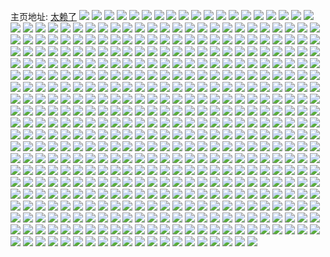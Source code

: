 主页地址: [太赖了](https://weibo.com/u/2134029277) 
![](https://wx4.sinaimg.cn/mw2000/7f32b3ddly1gcw44n9jajj20u00k0n15.jpg) 
![](https://wx4.sinaimg.cn/mw2000/7f32b3ddly1gcw44qtkpqj20qf0qfwgu.jpg) 
![](https://wx4.sinaimg.cn/mw2000/7f32b3ddly1gcw44r816rj21ho1zk1kx.jpg) 
![](https://wx4.sinaimg.cn/mw2000/7f32b3ddly1gcw44rur13j20yi1pc7wh.jpg) 
![](https://wx4.sinaimg.cn/mw2000/7f32b3ddly1gc9quvf80cj20yi1pchdv.jpg) 
![](https://wx4.sinaimg.cn/mw2000/7f32b3ddly1gc9qutwnuyj20yi1pc1kz.jpg) 
![](https://wx4.sinaimg.cn/mw2000/7f32b3ddly1gc9qc2ntwhj20n01dsk4d.jpg) 
![](https://wx4.sinaimg.cn/mw2000/7f32b3ddly1gc9qc2dsgsj20u01t0q5s.jpg) 
![](https://wx4.sinaimg.cn/mw2000/7f32b3ddly1gc9qc3327kj20yi1pc46l.jpg) 
![](https://wx4.sinaimg.cn/mw2000/7f32b3ddly1gc9omnv6gjj20pr057dgh.jpg) 
![](https://wx4.sinaimg.cn/mw2000/7f32b3ddly1gc9a8z6oq0j20yi1pckjn.jpg) 
![](https://wx4.sinaimg.cn/mw2000/7f32b3ddly1gc6ol290p8j21ho1zkax7.jpg) 
![](https://wx4.sinaimg.cn/mw2000/7f32b3ddly1gc6ol2v1erj21d41thb0k.jpg) 
![](https://wx4.sinaimg.cn/mw2000/7f32b3ddly1gc6ol39mocj20z71ax16f.jpg) 
![](https://wx4.sinaimg.cn/mw2000/7f32b3ddly1gc6ol3srfzj21ho1zk1kx.jpg) 
![](https://wx4.sinaimg.cn/mw2000/7f32b3ddly1gc6ol46cf8j20u00u012q.jpg) 
![](https://wx4.sinaimg.cn/mw2000/7f32b3ddly1gc6ol4ghwbj21sc2dsaus.jpg) 
![](https://wx4.sinaimg.cn/mw2000/7f32b3ddly1gc6ol5fapaj22c02c04qq.jpg) 
![](https://wx4.sinaimg.cn/mw2000/7f32b3ddly1gc6ol5vozbj21ho1zkas3.jpg) 
![](https://wx4.sinaimg.cn/mw2000/7f32b3ddly1gc6ol6w5x4j22c02c0npd.jpg) 
![](https://wx4.sinaimg.cn/mw2000/7f32b3ddly1gbrkj2m0i1j20yi0oe792.jpg) 
![](https://wx4.sinaimg.cn/mw2000/7f32b3ddly1gbn0670x5lj20od0wigpz.jpg) 
![](https://wx4.sinaimg.cn/mw2000/7f32b3ddly1gbn067f6m9j20qu0u0tdl.jpg) 
![](https://wx4.sinaimg.cn/mw2000/7f32b3ddly1gbk5yr298xj20yi1pc0zy.jpg) 
![](https://wx4.sinaimg.cn/mw2000/7f32b3ddgy1gazwbifkqvj22c02c0kjl.jpg) 
![](https://wx4.sinaimg.cn/mw2000/7f32b3ddgy1gazwbjouvlj22c0340npd.jpg) 
![](https://wx4.sinaimg.cn/mw2000/7f32b3ddgy1gazwblbat0j23402c0e82.jpg) 
![](https://wx4.sinaimg.cn/mw2000/7f32b3ddgy1gazwbmwmcaj23402c0e83.jpg) 
![](https://wx4.sinaimg.cn/mw2000/7f32b3ddgy1gazwbny83mj22c0340u0x.jpg) 
![](https://wx4.sinaimg.cn/mw2000/7f32b3ddgy1gazwbplg37j22c0340qv6.jpg) 
![](https://wx4.sinaimg.cn/mw2000/7f32b3ddgy1gazwbrbo9pj22c03401ky.jpg) 
![](https://wx4.sinaimg.cn/mw2000/7f32b3ddgy1gazwbsced2j22c02c0b29.jpg) 
![](https://wx4.sinaimg.cn/mw2000/7f32b3ddgy1gazwbsxqqdj20u0140afb.jpg) 
![](https://wx4.sinaimg.cn/mw2000/7f32b3ddgy1gazkfm0popj21pc0yinpg.jpg) 
![](https://wx4.sinaimg.cn/mw2000/7f32b3ddly1gaucefxwduj20tw13w456.jpg) 
![](https://wx4.sinaimg.cn/mw2000/7f32b3ddgy1gajvlmph14j20u00u079d.jpg) 
![](https://wx4.sinaimg.cn/mw2000/7f32b3ddgy1gadhfct4qlj21hc0u0dkr.jpg) 
![](https://wx4.sinaimg.cn/mw2000/7f32b3ddgy1g9uh9n4b57j22c0340hdt.jpg) 
![](https://wx4.sinaimg.cn/mw2000/7f32b3ddly1g9qav7z9l4j20u00u0wle.jpg) 
![](https://wx4.sinaimg.cn/mw2000/7f32b3ddly1g9qav97885j20u0140wo9.jpg) 
![](https://wx4.sinaimg.cn/mw2000/7f32b3ddly1g9m83b7xcdj20u01hcx6p.jpg) 
![](https://wx4.sinaimg.cn/mw2000/7f32b3ddly1g9hati1ellj20u0140teb.jpg) 
![](https://wx4.sinaimg.cn/mw2000/7f32b3ddly1g9cxy58b18j20u0140tfr.jpg) 
![](https://wx4.sinaimg.cn/mw2000/7f32b3ddly1g9cxy63bo9j20u0140adw.jpg) 
![](https://wx4.sinaimg.cn/mw2000/7f32b3ddly1g9cxy7npe4j20u014079q.jpg) 
![](https://wx4.sinaimg.cn/mw2000/7f32b3ddly1g9cxy8sa9vj20u0140jwc.jpg) 
![](https://wx4.sinaimg.cn/mw2000/7f32b3ddly1g9cxya8zi4j21400u0gra.jpg) 
![](https://wx4.sinaimg.cn/mw2000/7f32b3ddly1g9cxyb8jgjj21400u0grr.jpg) 
![](https://wx4.sinaimg.cn/mw2000/7f32b3ddly1g9cxy3l9wej20u0140k0c.jpg) 
![](https://wx4.sinaimg.cn/mw2000/7f32b3ddly1g9cxycepvvj20u0140wju.jpg) 
![](https://wx4.sinaimg.cn/mw2000/7f32b3ddly1g9cxyd73kuj20u1142td3.jpg) 
![](https://wx4.sinaimg.cn/mw2000/7f32b3ddly1g97wqu5rtcj20u0140tgn.jpg) 
![](https://wx4.sinaimg.cn/mw2000/7f32b3ddly1g966yvxugzj207w06cmxe.jpg) 
![](https://wx4.sinaimg.cn/mw2000/7f32b3ddly1g93my5zityj20u01hckjl.jpg) 
![](https://wx4.sinaimg.cn/mw2000/7f32b3ddly1g8ht8ds0qrj20u01hcqch.jpg) 
![](https://wx4.sinaimg.cn/mw2000/7f32b3ddly1g8d00y0812j21400u0gpf.jpg) 
![](https://wx4.sinaimg.cn/mw2000/7f32b3ddly1g8d01jd9c1j20u01hce81.jpg) 
![](https://wx4.sinaimg.cn/mw2000/7f32b3ddly1g8d00wtrd7j20u01hc1ky.jpg) 
![](https://wx4.sinaimg.cn/mw2000/7f32b3ddly1g7z8c281c5j20u01hc7mx.jpg) 
![](https://wx4.sinaimg.cn/mw2000/7f32b3ddly1g7wkik9hgrj20u00u0452.jpg) 
![](https://wx4.sinaimg.cn/mw2000/7f32b3ddly1g7s1vcvr5xj20u00u0wl2.jpg) 
![](https://wx4.sinaimg.cn/mw2000/7f32b3ddly1g7r56faaorj20u00u0dog.jpg) 
![](https://wx4.sinaimg.cn/mw2000/7f32b3ddly1g7r56frh2hj20u00u0td2.jpg) 
![](https://wx4.sinaimg.cn/mw2000/7f32b3ddly1g7ij6mwidpj20u01hc1bm.jpg) 
![](https://wx4.sinaimg.cn/mw2000/7f32b3ddly1g7gr0nyu95j20u0140ajk.jpg) 
![](https://wx4.sinaimg.cn/mw2000/7f32b3ddly1g7gr0pgh9tj21400u0472.jpg) 
![](https://wx4.sinaimg.cn/mw2000/7f32b3ddly1g7gr0q4gr7j20u00u0wmq.jpg) 
![](https://wx4.sinaimg.cn/mw2000/7f32b3ddly1g7gr0qvv0oj20u014212y.jpg) 
![](https://wx4.sinaimg.cn/mw2000/7f32b3ddly1g7gr0ndt1yj20u0140drk.jpg) 
![](https://wx4.sinaimg.cn/mw2000/7f32b3ddly1g7gr0scsh9j20u0140156.jpg) 
![](https://wx4.sinaimg.cn/mw2000/7f32b3ddly1g7gr0u7i10j20u01407bx.jpg) 
![](https://wx4.sinaimg.cn/mw2000/7f32b3ddly1g7gr1sijefj20u0140ak9.jpg) 
![](https://wx4.sinaimg.cn/mw2000/7f32b3ddly1g7gr1uf50xj20u0140qbc.jpg) 
![](https://wx4.sinaimg.cn/mw2000/7f32b3ddly1g7fkxvko0hj20u0140dog.jpg) 
![](https://wx4.sinaimg.cn/mw2000/7f32b3ddly1g7fkxunpxdj21400u0tik.jpg) 
![](https://wx4.sinaimg.cn/mw2000/7f32b3ddly1g7fkxw7tnwj20u00u0do5.jpg) 
![](https://wx4.sinaimg.cn/mw2000/7f32b3ddly1g7fhn0h5rfj20rs16dgr8.jpg) 
![](https://wx4.sinaimg.cn/mw2000/7f32b3ddly1g78n72v0n8j20u00u0afp.jpg) 
![](https://wx4.sinaimg.cn/mw2000/7f32b3ddly1g78n73fmdjj20u00u0ahh.jpg) 
![](https://wx4.sinaimg.cn/mw2000/7f32b3ddly1g72vnv3qi8j21hc0u0npd.jpg) 
![](https://wx4.sinaimg.cn/mw2000/7f32b3ddly1g72gtqpvr7j20u01hcdtq.jpg) 
![](https://wx4.sinaimg.cn/mw2000/7f32b3ddly1g72gts78poj20u01hc4g4.jpg) 
![](https://wx4.sinaimg.cn/mw2000/7f32b3ddly1g71ejfarr8j22c02c0qv5.jpg) 
![](https://wx4.sinaimg.cn/mw2000/7f32b3ddly1g71ejdnfejj20yi1pcnpf.jpg) 
![](https://wx4.sinaimg.cn/mw2000/7f32b3ddly1g6ze940495j20u0140qbk.jpg) 
![](https://wx4.sinaimg.cn/mw2000/7f32b3ddly1g6ze92ws6ij20u0140127.jpg) 
![](https://wx4.sinaimg.cn/mw2000/7f32b3ddly1g6ze95ipnmj20u0140ajt.jpg) 
![](https://wx4.sinaimg.cn/mw2000/7f32b3ddly1g6yxt19fsnj21400u0q8w.jpg) 
![](https://wx4.sinaimg.cn/mw2000/7f32b3ddly1g6y1nslc0aj20u00u0ahj.jpg) 
![](https://wx4.sinaimg.cn/mw2000/7f32b3ddly1g6rc0yh69rj20u00u00zt.jpg) 
![](https://wx4.sinaimg.cn/mw2000/7f32b3ddly1g6rc0yxm6dj20u00u0gqy.jpg) 
![](https://wx4.sinaimg.cn/mw2000/7f32b3ddly1g6rc0x9kg2j20u10u0qau.jpg) 
![](https://wx4.sinaimg.cn/mw2000/7f32b3ddly1g6rc0y538hj210a0qfjwq.jpg) 
![](https://wx4.sinaimg.cn/mw2000/7f32b3ddly1g6qb9jt180j20qo0zktda.jpg) 
![](https://wx4.sinaimg.cn/mw2000/7f32b3ddly1g6qb9kdj74j21400u0gux.jpg) 
![](https://wx4.sinaimg.cn/mw2000/7f32b3ddly1g6p3woc1k1j21lb0u0grs.jpg) 
![](https://wx4.sinaimg.cn/mw2000/7f32b3ddly1g6oycqvidlj20u00u00ys.jpg) 
![](https://wx4.sinaimg.cn/mw2000/7f32b3ddly1g6movgnof5j21400u016h.jpg) 
![](https://wx4.sinaimg.cn/mw2000/7f32b3ddly1g6lmztp8rnj20fo0fomy3.jpg) 
![](https://wx4.sinaimg.cn/mw2000/7f32b3ddly1g6kd2v4omwj21400u0qcd.jpg) 
![](https://wx4.sinaimg.cn/mw2000/7f32b3ddly1g6kd2w025qj21400u0k15.jpg) 
![](https://wx4.sinaimg.cn/mw2000/7f32b3ddly1g6fwr1a2pkj21hc0u0e81.jpg) 
![](https://wx4.sinaimg.cn/mw2000/7f32b3ddly1g6e735xwjtj20eh0pq76r.jpg) 
![](https://wx4.sinaimg.cn/mw2000/7f32b3ddly1g61vdjd62cj22c0340b2a.jpg) 
![](https://wx4.sinaimg.cn/mw2000/7f32b3ddly1g61vdl0uxxj22c0340hdu.jpg) 
![](https://wx4.sinaimg.cn/mw2000/7f32b3ddly1g61vdmga5xj21n226q7wh.jpg) 
![](https://wx4.sinaimg.cn/mw2000/7f32b3ddly1g61vdnq7j2j21w02io1ky.jpg) 
![](https://wx4.sinaimg.cn/mw2000/7f32b3ddly1g61vdoy1prj22c02c04qp.jpg) 
![](https://wx4.sinaimg.cn/mw2000/7f32b3ddly1g61vdq4d09j22c03401ky.jpg) 
![](https://wx4.sinaimg.cn/mw2000/7f32b3ddly1g61vdr8xjnj22c0340hdu.jpg) 
![](https://wx4.sinaimg.cn/mw2000/7f32b3ddly1g61vdsbbttj22c0340hdu.jpg) 
![](https://wx4.sinaimg.cn/mw2000/7f32b3ddly1g61vfgjykuj22c0340b2a.jpg) 
![](https://wx4.sinaimg.cn/mw2000/7f32b3ddly1g5x8pkbif1j21w02iohdt.jpg) 
![](https://wx4.sinaimg.cn/mw2000/7f32b3ddly1g5w7p06yoyj20u00u07b3.jpg) 
![](https://wx4.sinaimg.cn/mw2000/7f32b3ddly1g5w7p2fvvrj20u00u0jxl.jpg) 
![](https://wx4.sinaimg.cn/mw2000/7f32b3ddly1g5tr7ofxnyj22c02c07wh.jpg) 
![](https://wx4.sinaimg.cn/mw2000/7f32b3ddly1g5rnkbf44bj21pc0yi7wi.jpg) 
![](https://wx4.sinaimg.cn/mw2000/7f32b3ddly1g5rj61d3lbj20yi1pce81.jpg) 
![](https://wx4.sinaimg.cn/mw2000/7f32b3ddly1g5rh0cgy9sj20u0140479.jpg) 
![](https://wx4.sinaimg.cn/mw2000/7f32b3ddly1g5rh0cu4gjj20u00u0n3u.jpg) 
![](https://wx4.sinaimg.cn/mw2000/7f32b3ddly1g5rh0d9jlmj20u0140dnr.jpg) 
![](https://wx4.sinaimg.cn/mw2000/7f32b3ddly1g5rh0blikrj20u00u0te4.jpg) 
![](https://wx4.sinaimg.cn/mw2000/7f32b3ddly1g5r6tn2l47j20u00u0gnf.jpg) 
![](https://wx4.sinaimg.cn/mw2000/7f32b3ddly1g5r6tnbucuj20ku112gnb.jpg) 
![](https://wx4.sinaimg.cn/mw2000/7f32b3ddly1g5ovx0qwr5j20ts0vrq81.jpg) 
![](https://wx4.sinaimg.cn/mw2000/7f32b3ddly1g5mxuctkzhj22c02c07wi.jpg) 
![](https://wx4.sinaimg.cn/mw2000/7f32b3ddly1g5mtvjx9s0j20rs2qse81.jpg) 
![](https://wx4.sinaimg.cn/mw2000/7f32b3ddly1g5mtvkrg3oj20rs2qskjl.jpg) 
![](https://wx4.sinaimg.cn/mw2000/7f32b3ddly1g5mtvlapotj20rs2qs7wh.jpg) 
![](https://wx4.sinaimg.cn/mw2000/7f32b3ddly1g5mtvlzbd2j20rs2qs4qp.jpg) 
![](https://wx4.sinaimg.cn/mw2000/7f32b3ddly1g5mtviqao6j20rs446qv5.jpg) 
![](https://wx4.sinaimg.cn/mw2000/7f32b3ddly1g5mcp3axpej20yi0lc49j.jpg) 
![](https://wx4.sinaimg.cn/mw2000/7f32b3ddly1g5mcp3gmz9j20yi09o0x7.jpg) 
![](https://wx4.sinaimg.cn/mw2000/7f32b3ddly1g5lqxjjxz0j21pc0yikjl.jpg) 
![](https://wx4.sinaimg.cn/mw2000/7f32b3ddly1g5lohkwbeaj21sg1sgtzw.jpg) 
![](https://wx4.sinaimg.cn/mw2000/7f32b3ddly1g5lohmeno1j20rs2234qp.jpg) 
![](https://wx4.sinaimg.cn/mw2000/7f32b3ddly1g5lohn0rmqj20rs15pe06.jpg) 
![](https://wx4.sinaimg.cn/mw2000/7f32b3ddly1g5loho6lhxj22c0340hdw.jpg) 
![](https://wx4.sinaimg.cn/mw2000/7f32b3ddly1g5lohoqmruj20y40y7h02.jpg) 
![](https://wx4.sinaimg.cn/mw2000/7f32b3ddly1g5lohpel1rj21sg2dku0x.jpg) 
![](https://wx4.sinaimg.cn/mw2000/7f32b3ddly1g5lohqnkjvj22c0340x6q.jpg) 
![](https://wx4.sinaimg.cn/mw2000/7f32b3ddly1g5lohrzwavj22ds1sg7wj.jpg) 
![](https://wx4.sinaimg.cn/mw2000/7f32b3ddly1g5lohst3ppj21zk1honpd.jpg) 
![](https://wx4.sinaimg.cn/mw2000/7f32b3ddgy1g5jy42oaxcj20u00u048q.jpg) 
![](https://wx4.sinaimg.cn/mw2000/7f32b3ddgy1g5jj2x7c42j21pc0yihdu.jpg) 
![](https://wx4.sinaimg.cn/mw2000/7f32b3ddgy1g5jf4jaom7j22c02c0kjm.jpg) 
![](https://wx4.sinaimg.cn/mw2000/7f32b3ddgy1g5jf4elvbhj22c02c0kjl.jpg) 
![](https://wx4.sinaimg.cn/mw2000/7f32b3ddgy1g5jf4k4s26j20ui0uidos.jpg) 
![](https://wx4.sinaimg.cn/mw2000/7f32b3ddgy1g5jf4nd6jpj22c0340qv6.jpg) 
![](https://wx4.sinaimg.cn/mw2000/7f32b3ddgy1g5jf4w7778j21w02io7wn.jpg) 
![](https://wx4.sinaimg.cn/mw2000/7f32b3ddgy1g5jf4yx3w8j22c02c0e81.jpg) 
![](https://wx4.sinaimg.cn/mw2000/7f32b3ddgy1g5jf52pdqfj22c02c01kx.jpg) 
![](https://wx4.sinaimg.cn/mw2000/7f32b3ddgy1g5jf56ww4sj22c02c04qq.jpg) 
![](https://wx4.sinaimg.cn/mw2000/7f32b3ddgy1g5jf5b96bcj23402c0qv6.jpg) 
![](https://wx4.sinaimg.cn/mw2000/7f32b3ddgy1g5i9x8zjwij22ds1sg4qu.jpg) 
![](https://wx4.sinaimg.cn/mw2000/7f32b3ddgy1g5i9xj6p87j22ds1sghdx.jpg) 
![](https://wx4.sinaimg.cn/mw2000/7f32b3ddgy1g5i9xsmd6yj22ds1sgqv8.jpg) 
![](https://wx4.sinaimg.cn/mw2000/7f32b3ddgy1g5i9y742s1j22io1w0b2g.jpg) 
![](https://wx4.sinaimg.cn/mw2000/7f32b3ddgy1g5i9wyt5njj22c02c0qv9.jpg) 
![](https://wx4.sinaimg.cn/mw2000/7f32b3ddgy1g5i9yip1pmj22io1w0e87.jpg) 
![](https://wx4.sinaimg.cn/mw2000/7f32b3ddgy1g5i9yqdt2bj21ho1yye84.jpg) 
![](https://wx4.sinaimg.cn/mw2000/7f32b3ddgy1g5i9yxmyovj22c03404qr.jpg) 
![](https://wx4.sinaimg.cn/mw2000/7f32b3ddgy1g5i9za3ywgj22im1vy7wm.jpg) 
![](https://wx4.sinaimg.cn/mw2000/7f32b3ddgy1g5h9c2vii9j20yi1pc1l1.jpg) 
![](https://wx4.sinaimg.cn/mw2000/7f32b3ddgy1g5gznqiswpj22c02c0b29.jpg) 
![](https://wx4.sinaimg.cn/mw2000/7f32b3ddgy1g5gs7mfnwpj20u00u00ys.jpg) 
![](https://wx4.sinaimg.cn/mw2000/7f32b3ddgy1g5gs7nd639j20u0140tha.jpg) 
![](https://wx4.sinaimg.cn/mw2000/7f32b3ddgy1g5gpm7ugndj20u00u0wjf.jpg) 
![](https://wx4.sinaimg.cn/mw2000/7f32b3ddly1g5bfjg6bjnj22c02c0hdt.jpg) 
![](https://wx4.sinaimg.cn/mw2000/7f32b3ddly1g57t8f5gghj21w02io7wi.jpg) 
![](https://wx4.sinaimg.cn/mw2000/7f32b3ddly1g57t8g6hk3j22c0340hdu.jpg) 
![](https://wx4.sinaimg.cn/mw2000/7f32b3ddly1g57t8hnnzxj22c0340e82.jpg) 
![](https://wx4.sinaimg.cn/mw2000/7f32b3ddly1g57t8iubjmj22c0340qv6.jpg) 
![](https://wx4.sinaimg.cn/mw2000/7f32b3ddly1g57t8dqxaxj22c0340x6q.jpg) 
![](https://wx4.sinaimg.cn/mw2000/7f32b3ddly1g57t8jqwlnj22c02c0x6p.jpg) 
![](https://wx4.sinaimg.cn/mw2000/7f32b3ddly1g56osxyrlpj22c0340azr.jpg) 
![](https://wx4.sinaimg.cn/mw2000/7f32b3ddly1g56osyyuasj22c0340e60.jpg) 
![](https://wx4.sinaimg.cn/mw2000/7f32b3ddly1g56ot06wjpj22c0340u0c.jpg) 
![](https://wx4.sinaimg.cn/mw2000/7f32b3ddly1g56ot14v7lj22c0340kj3.jpg) 
![](https://wx4.sinaimg.cn/mw2000/7f32b3ddly1g56osx2wmij22c0340ki0.jpg) 
![](https://wx4.sinaimg.cn/mw2000/7f32b3ddly1g56ot2784rj22c03401if.jpg) 
![](https://wx4.sinaimg.cn/mw2000/7f32b3ddly1g56ot356unj22c03401g1.jpg) 
![](https://wx4.sinaimg.cn/mw2000/7f32b3ddly1g56ot41u8zj22c0340e2k.jpg) 
![](https://wx4.sinaimg.cn/mw2000/7f32b3ddly1g56ot55sh0j22c0340awc.jpg) 
![](https://wx4.sinaimg.cn/mw2000/7f32b3ddly1g56g3h8j00j20u014047p.jpg) 
![](https://wx4.sinaimg.cn/mw2000/7f32b3ddly1g56azx1oc8j20u0140aku.jpg) 
![](https://wx4.sinaimg.cn/mw2000/7f32b3ddly1g51q7102tnj21pc0yihdv.jpg) 
![](https://wx4.sinaimg.cn/mw2000/7f32b3ddly1g4yqm6jbilj20u0140wng.jpg) 
![](https://wx4.sinaimg.cn/mw2000/7f32b3ddly1g4w3y1eb07j20j60ic3zt.jpg) 
![](https://wx4.sinaimg.cn/mw2000/7f32b3ddly1g4u2tuei5nj21pc0yib2d.jpg) 
![](https://wx4.sinaimg.cn/mw2000/7f32b3ddly1g4tllieafhj21pc0yix6s.jpg) 
![](https://wx4.sinaimg.cn/mw2000/7f32b3ddly1g4st63nu7oj21kw1kw7by.jpg) 
![](https://wx4.sinaimg.cn/mw2000/7f32b3ddly1g4obb7j1pjj20qm0qm7e2.jpg) 
![](https://wx4.sinaimg.cn/mw2000/7f32b3ddly1g4n61jmatnj20tj1du7bl.jpg) 
![](https://wx4.sinaimg.cn/mw2000/7f32b3ddly1g4n091k2ynj20tw0w9tdf.jpg) 
![](https://wx4.sinaimg.cn/mw2000/7f32b3ddly1g4n092k2noj20u01hch2p.jpg) 
![](https://wx4.sinaimg.cn/mw2000/7f32b3ddly1g4k6btbuvrj20m20l6wgq.jpg) 
![](https://wx4.sinaimg.cn/mw2000/7f32b3ddly1g4hbj8mvzbj20rs696x6p.jpg) 
![](https://wx4.sinaimg.cn/mw2000/7f32b3ddly1g4hbj75ofyj20rs7fzhdu.jpg) 
![](https://wx4.sinaimg.cn/mw2000/7f32b3ddly1g4hbjabtjej20rs7wsu0y.jpg) 
![](https://wx4.sinaimg.cn/mw2000/7f32b3ddly1g4hbjbgea8j20rs4yc1ky.jpg) 
![](https://wx4.sinaimg.cn/mw2000/7f32b3ddly1g4ez816m0gj20u01hc17g.jpg) 
![](https://wx4.sinaimg.cn/mw2000/7f32b3ddly1g4bfo3uvn4j20u00u045r.jpg) 
![](https://wx4.sinaimg.cn/mw2000/7f32b3ddly1g4bfo4qub6j20u01404ew.jpg) 
![](https://wx4.sinaimg.cn/mw2000/7f32b3ddly1g4bfo5ftbnj20u00u0n85.jpg) 
![](https://wx4.sinaimg.cn/mw2000/7f32b3ddly1g4bfo66ipqj20u00u0495.jpg) 
![](https://wx4.sinaimg.cn/mw2000/7f32b3ddly1g4bfo7qc06j20u00u0k2t.jpg) 
![](https://wx4.sinaimg.cn/mw2000/7f32b3ddly1g4bfo9anrvj20u0140tqa.jpg) 
![](https://wx4.sinaimg.cn/mw2000/7f32b3ddly1g4bfoat51pj20u00u04av.jpg) 
![](https://wx4.sinaimg.cn/mw2000/7f32b3ddly1g4bfo36m2fj20u0140as3.jpg) 
![](https://wx4.sinaimg.cn/mw2000/7f32b3ddly1g4bfpzkdyaj20u0140wuy.jpg) 
![](https://wx4.sinaimg.cn/mw2000/7f32b3ddly1g491hhpn27j20fg0ff3zb.jpg) 
![](https://wx4.sinaimg.cn/mw2000/7f32b3ddly1g4857hztlnj20yi0nmq8c.jpg) 
![](https://wx4.sinaimg.cn/mw2000/7f32b3ddly1g47hyn3dp8j20u01hcgsp.jpg) 
![](https://wx4.sinaimg.cn/mw2000/7f32b3ddly1g47hynjt19j20qa1ap0wj.jpg) 
![](https://wx4.sinaimg.cn/mw2000/7f32b3ddly1g3ywthsofej20sg0sggp0.jpg) 
![](https://wx4.sinaimg.cn/mw2000/7f32b3ddly1g3v9k17kf7j20u0140n5z.jpg) 
![](https://wx4.sinaimg.cn/mw2000/7f32b3ddly1g3v9k1j6zcj20u014014u.jpg) 
![](https://wx4.sinaimg.cn/mw2000/7f32b3ddly1g3v9k1t4o9j20u0140n7q.jpg) 
![](https://wx4.sinaimg.cn/mw2000/7f32b3ddly1g3v9k28lfaj20u014045y.jpg) 
![](https://wx4.sinaimg.cn/mw2000/7f32b3ddly1g3v9k0u8mmj20u00u0dm1.jpg) 
![](https://wx4.sinaimg.cn/mw2000/7f32b3ddly1g3v9k2kwolj20ty0us44e.jpg) 
![](https://wx4.sinaimg.cn/mw2000/7f32b3ddly1g3u6srxxvej20ku112tax.jpg) 
![](https://wx4.sinaimg.cn/mw2000/7f32b3ddly1g3tnrpbb3mj20u01hc7wh.jpg) 
![](https://wx4.sinaimg.cn/mw2000/7f32b3ddly1g3pkd5g0sdj20e30ecaaz.jpg) 
![](https://wx4.sinaimg.cn/mw2000/7f32b3ddly1g3n95k32xpj20k00k0gnc.jpg) 
![](https://wx4.sinaimg.cn/mw2000/7f32b3ddly1g3kr6a41ztj20qo0qojw0.jpg) 
![](https://wx4.sinaimg.cn/mw2000/7f32b3ddly1g3hgjxlhpij2035035a9w.jpg) 
![](https://wx4.sinaimg.cn/mw2000/7f32b3ddly1g3ck7b2ayhj20u0140ajq.jpg) 
![](https://wx4.sinaimg.cn/mw2000/7f32b3ddly1g3b991tvovj20g40g43zt.jpg) 
![](https://wx4.sinaimg.cn/mw2000/7f32b3ddly1g3agaz4iayj20u00u00yb.jpg) 
![](https://wx4.sinaimg.cn/mw2000/7f32b3ddly1g3agazedzsj20u00u0gsr.jpg) 
![](https://wx4.sinaimg.cn/mw2000/7f32b3ddly1g3agazv3x4j20u00u0wmx.jpg) 
![](https://wx4.sinaimg.cn/mw2000/7f32b3ddly1g3agay2z3bj20u014048k.jpg) 
![](https://wx4.sinaimg.cn/mw2000/7f32b3ddly1g3agayqhbsj20u00u0jyv.jpg) 
![](https://wx4.sinaimg.cn/mw2000/7f32b3ddly1g3agb0icbuj20u00u0106.jpg) 
![](https://wx4.sinaimg.cn/mw2000/7f32b3ddly1g399u2lyf5j20u00u0wlu.jpg) 
![](https://wx4.sinaimg.cn/mw2000/7f32b3ddly1g38tkvhxf1j20u00u0th2.jpg) 
![](https://wx4.sinaimg.cn/mw2000/7f32b3ddly1g385e5slt8j21sz0u0wjt.jpg) 
![](https://wx4.sinaimg.cn/mw2000/7f32b3ddly1g36sy2jrwtj209t09twen.jpg) 
![](https://wx4.sinaimg.cn/mw2000/7f32b3ddly1g35nsq4d8fj20fg0ff3zb.jpg) 
![](https://wx4.sinaimg.cn/mw2000/7f32b3ddly1g34n3gf57tj20u01hcnpd.jpg) 
![](https://wx4.sinaimg.cn/mw2000/7f32b3ddly1g34n3hk2vaj20u01hcag7.jpg) 
![](https://wx4.sinaimg.cn/mw2000/7f32b3ddly1g34n3i5g6mj20u00u0n4m.jpg) 
![](https://wx4.sinaimg.cn/mw2000/7f32b3ddly1g32fn2r3tpj20yi1pce81.jpg) 
![](https://wx4.sinaimg.cn/mw2000/7f32b3ddly1g316tr3izcj22c0340b2a.jpg) 
![](https://wx4.sinaimg.cn/mw2000/7f32b3ddly1g316tst3gcj22c0340kjl.jpg) 
![](https://wx4.sinaimg.cn/mw2000/7f32b3ddly1g316tuqdrsj22c0340hdt.jpg) 
![](https://wx4.sinaimg.cn/mw2000/7f32b3ddly1g316tw9gctj22c0340npd.jpg) 
![](https://wx4.sinaimg.cn/mw2000/7f32b3ddly1g316todo0qj22c02c0h0m.jpg) 
![](https://wx4.sinaimg.cn/mw2000/7f32b3ddly1g316ty7io9j22c02c0x6p.jpg) 
![](https://wx4.sinaimg.cn/mw2000/7f32b3ddly1g316u10ue5j20yi1pchdv.jpg) 
![](https://wx4.sinaimg.cn/mw2000/7f32b3ddly1g316u284qbj22c0340kjm.jpg) 
![](https://wx4.sinaimg.cn/mw2000/7f32b3ddly1g316u3yixjj22c0340u0y.jpg) 
![](https://wx4.sinaimg.cn/mw2000/7f32b3ddly1g2yv9usbbkj20dn0o9gnr.jpg) 
![](https://wx4.sinaimg.cn/mw2000/7f32b3ddly1g2x6xi5fxnj20yi1pc442.jpg) 
![](https://wx4.sinaimg.cn/mw2000/7f32b3ddly1g2x6xhwwibj20yi1pc47i.jpg) 
![](https://wx4.sinaimg.cn/mw2000/7f32b3ddly1g2x6xiflnmj20yi1pcthc.jpg) 
![](https://wx4.sinaimg.cn/mw2000/7f32b3ddly1g2w88xj9uwj20yi0fk404.jpg) 
![](https://wx4.sinaimg.cn/mw2000/7f32b3ddly1g2w7wfiw27j20db0dcdgh.jpg) 
![](https://wx4.sinaimg.cn/mw2000/7f32b3ddly1g2t49z024jj20k00k0ab2.jpg) 
![](https://wx4.sinaimg.cn/mw2000/7f32b3ddly1g2swcce6o9j22c02c04qp.jpg) 
![](https://wx4.sinaimg.cn/mw2000/7f32b3ddly1g2qduajvn6j20u0140wqi.jpg) 
![](https://wx4.sinaimg.cn/mw2000/7f32b3ddly1g2pq98vmz3j20u0140gu2.jpg) 
![](https://wx4.sinaimg.cn/mw2000/7f32b3ddly1g2pjgy73uij20u014048l.jpg) 
![](https://wx4.sinaimg.cn/mw2000/7f32b3ddly1g2oixfycidj20u00u0ta6.jpg) 
![](https://wx4.sinaimg.cn/mw2000/7f32b3ddly1g2n6fzllnjj20u014044s.jpg) 
![](https://wx4.sinaimg.cn/mw2000/7f32b3ddly1g2n6fz3vd7j20u0140ako.jpg) 
![](https://wx4.sinaimg.cn/mw2000/7f32b3ddly1g2mcfxqoq0j23cb287x6q.jpg) 
![](https://wx4.sinaimg.cn/mw2000/7f32b3ddly1g2lnugtvhlj20yi0jrjuj.jpg) 
![](https://wx4.sinaimg.cn/mw2000/7f32b3ddly1g2kywmzunoj20tz0xugr6.jpg) 
![](https://wx4.sinaimg.cn/mw2000/7f32b3ddly1g2kv8ib5tpj20u01hcn5e.jpg) 
![](https://wx4.sinaimg.cn/mw2000/7f32b3ddly1g2jx04ra4pj20u01hc46g.jpg) 
![](https://wx4.sinaimg.cn/mw2000/7f32b3ddly1g2jghujmbkj20u0140qb5.jpg) 
![](https://wx4.sinaimg.cn/mw2000/7f32b3ddly1g2jghu7zc5j20u0140n6s.jpg) 
![](https://wx4.sinaimg.cn/mw2000/7f32b3ddly1g2j6pbp9rgj20qo0qo41d.jpg) 
![](https://wx4.sinaimg.cn/mw2000/7f32b3ddly1g2ivel6643j20vj0u0dk9.jpg) 
![](https://wx4.sinaimg.cn/mw2000/7f32b3ddly1g2ip0s1wdgj21400u0n1k.jpg) 
![](https://wx4.sinaimg.cn/mw2000/7f32b3ddly1g2ip0t1ta5j21400u0q77.jpg) 
![](https://wx4.sinaimg.cn/mw2000/7f32b3ddly1g2ip0te1kjj20u0140adj.jpg) 
![](https://wx4.sinaimg.cn/mw2000/7f32b3ddly1g2ip0u0st0j20ow0x6ad3.jpg) 
![](https://wx4.sinaimg.cn/mw2000/7f32b3ddly1g2ip0v0ys2j20u0140jzf.jpg) 
![](https://wx4.sinaimg.cn/mw2000/7f32b3ddly1g2ip0xbr60j20u00u0n4c.jpg) 
![](https://wx4.sinaimg.cn/mw2000/7f32b3ddly1g2ip0y7fpej20u00u0ago.jpg) 
![](https://wx4.sinaimg.cn/mw2000/7f32b3ddly1g2ip0z0yorj20u00u0aik.jpg) 
![](https://wx4.sinaimg.cn/mw2000/7f32b3ddly1g2ip0rip9qj20u00u0wnt.jpg) 
![](https://wx4.sinaimg.cn/mw2000/7f32b3ddly1g2fu11p70sj20u01hc0vw.jpg) 
![](https://wx4.sinaimg.cn/mw2000/7f32b3ddly1g2cf6uhmxjj20u01hcqaj.jpg) 
![](https://wx4.sinaimg.cn/mw2000/7f32b3ddly1g2b9ro2udyj20qo0rcgoc.jpg) 
![](https://wx4.sinaimg.cn/mw2000/7f32b3ddly1g24w5u654uj20u80to78e.jpg) 
![](https://wx4.sinaimg.cn/mw2000/7f32b3ddly1g2494ler7aj20p00p0whp.jpg) 
![](https://wx4.sinaimg.cn/mw2000/7f32b3ddly1g1mfaggm11j20yi0ls0vs.jpg) 
![](https://wx4.sinaimg.cn/mw2000/7f32b3ddly1g1fe8tcrh7j20yd0yddvn.jpg) 
![](https://wx4.sinaimg.cn/mw2000/7f32b3ddly1g1dogq8jkij20u00t3wgx.jpg) 
![](https://wx4.sinaimg.cn/mw2000/7f32b3ddly1g1cqnsws0sj20u00u0jyc.jpg) 
![](https://wx4.sinaimg.cn/mw2000/7f32b3ddly1g1bvwbu2isj20u0140ajb.jpg) 
![](https://wx4.sinaimg.cn/mw2000/7f32b3ddly1g168p2litbj20yi0k2djl.jpg) 
![](https://wx4.sinaimg.cn/mw2000/7f32b3ddly1g0xohi1nbwj20yi0kx75z.jpg) 
![](https://wx4.sinaimg.cn/mw2000/7f32b3ddly1g0npyk29nnj20yi0jmq5u.jpg) 
![](https://wx4.sinaimg.cn/mw2000/7f32b3ddly1g0nn0c2xpcj20ol0oln2a.jpg) 
![](https://wx4.sinaimg.cn/mw2000/7f32b3ddly1g0nn0csffxj20u00u0dm4.jpg) 
![](https://wx4.sinaimg.cn/mw2000/7f32b3ddly1g0nn0dcrt5j20u00u0n4e.jpg) 
![](https://wx4.sinaimg.cn/mw2000/7f32b3ddly1g0nn0dvwgbj20u00u0n2t.jpg) 
![](https://wx4.sinaimg.cn/mw2000/7f32b3ddly1g0nn0bhswrj20u01hc7eo.jpg) 
![](https://wx4.sinaimg.cn/mw2000/7f32b3ddly1g0nn0ed5bej21400u012h.jpg) 
![](https://wx4.sinaimg.cn/mw2000/7f32b3ddly1g0ly5kaaa9j20ux0u043r.jpg) 
![](https://wx4.sinaimg.cn/mw2000/7f32b3ddly1g0gvk30tkcj20k00k0js7.jpg) 
![](https://wx4.sinaimg.cn/mw2000/7f32b3ddly1g0gmbccypsj21pc0yi40l.jpg) 
![](https://wx4.sinaimg.cn/mw2000/7f32b3ddly1g0gegau8uuj20yi0wgak1.jpg) 
![](https://wx4.sinaimg.cn/mw2000/7f32b3ddly1g0g6v5khl7j20yi1pcdpo.jpg) 
![](https://wx4.sinaimg.cn/mw2000/7f32b3ddly1g0g6v58znnj20yi1pck17.jpg) 
![](https://wx4.sinaimg.cn/mw2000/7f32b3ddly1g0g6v6bhurj20yi1pc12r.jpg) 
![](https://wx4.sinaimg.cn/mw2000/7f32b3ddly1g0fjxeyv5kj21400u0aen.jpg) 
![](https://wx4.sinaimg.cn/mw2000/7f32b3ddly1g0fjxer4uuj20u014079e.jpg) 
![](https://wx4.sinaimg.cn/mw2000/7f32b3ddly1g0c5x5sjctj22ds1sg1l1.jpg) 
![](https://wx4.sinaimg.cn/mw2000/7f32b3ddly1g0c5x7gku5j22c02c0tzk.jpg) 
![](https://wx4.sinaimg.cn/mw2000/7f32b3ddgy1g06aj3k34rj22c02c0tuy.jpg) 
![](https://wx4.sinaimg.cn/mw2000/7f32b3ddgy1g06aj4azjxj20kt0qmmyl.jpg) 
![](https://wx4.sinaimg.cn/mw2000/7f32b3ddgy1g06aj7rfquj20xx0wdn0s.jpg) 
![](https://wx4.sinaimg.cn/mw2000/7f32b3ddly1g03zm4c35aj20rs3a4kjo.jpg) 
![](https://wx4.sinaimg.cn/mw2000/7f32b3ddly1g03zm7086hj20rs5egqvc.jpg) 
![](https://wx4.sinaimg.cn/mw2000/7f32b3ddly1g03zmal55cj20rs4mob2e.jpg) 
![](https://wx4.sinaimg.cn/mw2000/7f32b3ddly1g03zm2jbbwj20rs41xkjq.jpg) 
![](https://wx4.sinaimg.cn/mw2000/7f32b3ddly1g03zmcz7dsj20rs4mohdy.jpg) 
![](https://wx4.sinaimg.cn/mw2000/7f32b3ddly1g03zmiiphlj20rs70b7wt.jpg) 
![](https://wx4.sinaimg.cn/mw2000/7f32b3ddly1g03zmmeb9xj20rs79ie8b.jpg) 
![](https://wx4.sinaimg.cn/mw2000/7f32b3ddly1g03zmqgztej20rs6ffx6x.jpg) 
![](https://wx4.sinaimg.cn/mw2000/7f32b3ddly1g03zmtjjxkj20rs5pynpk.jpg) 
![](https://wx4.sinaimg.cn/mw2000/7f32b3ddly1fzvz257efjj20yi06j0to.jpg) 
![](https://wx4.sinaimg.cn/mw2000/7f32b3ddly1fzrdlz0r9oj224u24uhdt.jpg) 
![](https://wx4.sinaimg.cn/mw2000/7f32b3ddly1fzq42940s7j21zk1hodw5.jpg) 
![](https://wx4.sinaimg.cn/mw2000/7f32b3ddly1fzq429pej0j21zk1ho7ka.jpg) 
![](https://wx4.sinaimg.cn/mw2000/7f32b3ddly1fzq4280vwwj21zk1hok7a.jpg) 
![](https://wx4.sinaimg.cn/mw2000/7f32b3ddly1fzq42cxv5jj21zk1hodvl.jpg) 
![](https://wx4.sinaimg.cn/mw2000/7f32b3ddly1fzq42dnuuij21zk1hoapo.jpg) 
![](https://wx4.sinaimg.cn/mw2000/7f32b3ddly1fzq42egt99j21zk1hok6u.jpg) 
![](https://wx4.sinaimg.cn/mw2000/7f32b3ddly1fzns7ap50fj22c0340b29.jpg) 
![](https://wx4.sinaimg.cn/mw2000/7f32b3ddly1fzm0p5q9tnj20yi1pch30.jpg) 
![](https://wx4.sinaimg.cn/mw2000/7f32b3ddly1fzkc5wquqfj22c02c04qp.jpg) 
![](https://wx4.sinaimg.cn/mw2000/7f32b3ddly1fzkc5xvu9lj22c03407wi.jpg) 
![](https://wx4.sinaimg.cn/mw2000/7f32b3ddly1fzkc5z1oo7j22c03407wh.jpg) 
![](https://wx4.sinaimg.cn/mw2000/7f32b3ddly1fzkc6123wrj22c03404q3.jpg) 
![](https://wx4.sinaimg.cn/mw2000/7f32b3ddly1fzkc6220fmj22c03404qp.jpg) 
![](https://wx4.sinaimg.cn/mw2000/7f32b3ddly1fzkc66qz05j22c03407wh.jpg) 
![](https://wx4.sinaimg.cn/mw2000/7f32b3ddly1fzkc69uz3qj22c03401kx.jpg) 
![](https://wx4.sinaimg.cn/mw2000/7f32b3ddly1fzkc68k3urj22c0340b0h.jpg) 
![](https://wx4.sinaimg.cn/mw2000/7f32b3ddly1fzkc6bgindj22c0340kjm.jpg) 
![](https://wx4.sinaimg.cn/mw2000/7f32b3ddgy1fz8xm53m4ij22c02c04qq.jpg) 
![](https://wx4.sinaimg.cn/mw2000/7f32b3ddly1fz87km2c8nj20yi1pc7wh.jpg) 
![](https://wx4.sinaimg.cn/mw2000/7f32b3ddly1fz87kle2vhj20yi1pc1kx.jpg) 
![](https://wx4.sinaimg.cn/mw2000/7f32b3ddly1fyv1cajpp3j20lx15kgsh.jpg) 
![](https://wx4.sinaimg.cn/mw2000/7f32b3ddly1fyv1catcbmj20qo1egn7w.jpg) 
![](https://wx4.sinaimg.cn/mw2000/7f32b3ddly1fysq5reanzj20yi0d3tbb.jpg) 
![](https://wx4.sinaimg.cn/mw2000/7f32b3ddly1fyrfwtlxo6j20qo0qodlq.jpg) 
![](https://wx4.sinaimg.cn/mw2000/7f32b3ddly1fyrfwrp5j6j20qo16zjz3.jpg) 
![](https://wx4.sinaimg.cn/mw2000/7f32b3ddly1fyrfwy63waj20qo1hck3i.jpg) 
![](https://wx4.sinaimg.cn/mw2000/7f32b3ddly1fyrfwzaqg5j20qo0qoq87.jpg) 
![](https://wx4.sinaimg.cn/mw2000/7f32b3ddly1fyrfx0zfd8j20qo0zkdnj.jpg) 
![](https://wx4.sinaimg.cn/mw2000/7f32b3ddly1fyrfx1o9bij20qo0qotdb.jpg) 
![](https://wx4.sinaimg.cn/mw2000/7f32b3ddly1fyrfx38x34j20qo0qon2s.jpg) 
![](https://wx4.sinaimg.cn/mw2000/7f32b3ddly1fyrfx52okgj20qo0zkgsj.jpg) 
![](https://wx4.sinaimg.cn/mw2000/7f32b3ddly1fyrfx5zlxfj20qo0zkk0z.jpg) 
![](https://wx4.sinaimg.cn/mw2000/7f32b3ddly1fyqfzm1zcoj20qo1lr12g.jpg) 
![](https://wx4.sinaimg.cn/mw2000/7f32b3ddly1fyo16r06vfj20qo1b6ajo.jpg) 
![](https://wx4.sinaimg.cn/mw2000/7f32b3ddly1fymwi9zf37j20qo0qon2n.jpg) 
![](https://wx4.sinaimg.cn/mw2000/7f32b3ddly1fxo6txbyjxj209q08t74m.jpg) 
![](https://wx4.sinaimg.cn/mw2000/7f32b3ddly1fxjqf1nxwdj20qo0v8n4k.jpg) 
![](https://wx4.sinaimg.cn/mw2000/7f32b3ddly1fxjqf15azyj20bh0bht99.jpg) 
![](https://wx4.sinaimg.cn/mw2000/7f32b3ddly1fxjib8k0d5j20qo0zk458.jpg) 
![](https://wx4.sinaimg.cn/mw2000/7f32b3ddly1fxjib9f2izj20qo0qowiz.jpg) 
![](https://wx4.sinaimg.cn/mw2000/7f32b3ddly1fxjiba33e1j20qo0zkgsp.jpg) 
![](https://wx4.sinaimg.cn/mw2000/7f32b3ddly1fxjibanr17j20qo0zkqa1.jpg) 
![](https://wx4.sinaimg.cn/mw2000/7f32b3ddly1fxjibb6hy2j20qo0zk7b7.jpg) 
![](https://wx4.sinaimg.cn/mw2000/7f32b3ddly1fxjibbp269j20qo0qo0vh.jpg) 
![](https://wx4.sinaimg.cn/mw2000/7f32b3ddly1fxjibc848pj20qo0zkdme.jpg) 
![](https://wx4.sinaimg.cn/mw2000/7f32b3ddly1fxjibcye6mj20zk0qodmo.jpg) 
![](https://wx4.sinaimg.cn/mw2000/7f32b3ddly1fxjid2ne35j20zk0qojyn.jpg) 
![](https://wx4.sinaimg.cn/mw2000/7f32b3ddly1fxbf5j5lvwj22c03401ky.jpg) 
![](https://wx4.sinaimg.cn/mw2000/7f32b3ddly1fxbf5n8wf5j22ds1sgqvb.jpg) 
![](https://wx4.sinaimg.cn/mw2000/7f32b3ddly1fxbf5xddfjj22ds1sge87.jpg) 
![](https://wx4.sinaimg.cn/mw2000/7f32b3ddly1fxbf5yyc1pj22c03407wi.jpg) 
![](https://wx4.sinaimg.cn/mw2000/7f32b3ddly1fxbf60120xj21sg2dse81.jpg) 
![](https://wx4.sinaimg.cn/mw2000/7f32b3ddly1fxbf60pp4pj22c02c0tto.jpg) 
![](https://wx4.sinaimg.cn/mw2000/7f32b3ddly1fxbf614mxvj20yi0yb48b.jpg) 
![](https://wx4.sinaimg.cn/mw2000/7f32b3ddly1fxbf61p9j1j22c02c01kx.jpg) 
![](https://wx4.sinaimg.cn/mw2000/7f32b3ddly1fxbf64gjdvj22c02c0x6p.jpg) 
![](https://wx4.sinaimg.cn/mw2000/7f32b3ddly1fwys2vu0goj20h909t74e.jpg) 
![](https://wx4.sinaimg.cn/mw2000/7f32b3ddly1fwtwtx1kjfj21ho1zk17v.jpg) 
![](https://wx4.sinaimg.cn/mw2000/7f32b3ddly1fwrvlfc2xdj20qo1bfall.jpg) 
![](https://wx4.sinaimg.cn/mw2000/7f32b3ddly1fwph3hiwm3j20u40cb41x.jpg) 
![](https://wx4.sinaimg.cn/mw2000/7f32b3ddly1fwmlxdtl4oj20yi1pcb2c.jpg) 
![](https://wx4.sinaimg.cn/mw2000/7f32b3ddly1fwij4qfcrgj20yd0htmzt.jpg) 
![](https://wx4.sinaimg.cn/mw2000/7f32b3ddly1fwfszd7jeuj20qo0zk79q.jpg) 
![](https://wx4.sinaimg.cn/mw2000/7f32b3ddly1fwbn3daa1pj22c02c0x6p.jpg) 
![](https://wx4.sinaimg.cn/mw2000/7f32b3ddly1fwbn3fd45mj22c02c0kjl.jpg) 
![](https://wx4.sinaimg.cn/mw2000/7f32b3ddly1fwbeus5zxaj22c03407wh.jpg) 
![](https://wx4.sinaimg.cn/mw2000/7f32b3ddly1fw5q7mcw11j20n00z441c.jpg) 
![](https://wx4.sinaimg.cn/mw2000/7f32b3ddly1fw15si1251j20u00u0tdb.jpg) 
![](https://wx4.sinaimg.cn/mw2000/7f32b3ddly1fw15shig1cj22c02c0u0x.jpg) 
![](https://wx4.sinaimg.cn/mw2000/7f32b3ddly1fw04rzrdwnj20qp0zj7ae.jpg) 
![](https://wx4.sinaimg.cn/mw2000/7f32b3ddly1fvyue6kysfj20qo0zithl.jpg) 
![](https://wx4.sinaimg.cn/mw2000/7f32b3ddly1fvs28rjkf5j22c02c0hdt.jpg) 
![](https://wx4.sinaimg.cn/mw2000/7f32b3ddly1fvol2xvirwj22c0340e81.jpg) 
![](https://wx4.sinaimg.cn/mw2000/7f32b3ddly1fvl2fuc7qdj20v7127494.jpg) 
![](https://wx4.sinaimg.cn/mw2000/7f32b3ddly1fvjdo0geyzj20qo1bfjyi.jpg) 
![](https://wx4.sinaimg.cn/mw2000/7f32b3ddly1fvjdnzrl3ej20qo1bf0y9.jpg) 
![](https://wx4.sinaimg.cn/mw2000/7f32b3ddly1fvh9mmx9q5j20qo1bfgot.jpg) 
![](https://wx4.sinaimg.cn/mw2000/7f32b3ddly1fvfa3l2budj20qo0zkakq.jpg) 
![](https://wx4.sinaimg.cn/mw2000/7f32b3ddly1fvfa3iydvgj20qo0zkk0x.jpg) 
![](https://wx4.sinaimg.cn/mw2000/7f32b3ddly1fvdls6oqhrj20qo1bfqb4.jpg) 
![](https://wx4.sinaimg.cn/mw2000/7f32b3ddly1fvcz0u0kb9j20tt0d4wg6.jpg) 
![](https://wx4.sinaimg.cn/mw2000/7f32b3ddly1fvcz0ur3ddj21kw0cyn6f.jpg) 
![](https://wx4.sinaimg.cn/mw2000/7f32b3ddgy1fv9ilvm6hbj20qo0zktf9.jpg) 
![](https://wx4.sinaimg.cn/mw2000/7f32b3ddgy1fv9ijk5zo3j20qo0zkaet.jpg) 
![](https://wx4.sinaimg.cn/mw2000/7f32b3ddgy1fv9ijllrvnj20qo1bf460.jpg) 
![](https://wx4.sinaimg.cn/mw2000/7f32b3ddgy1fv9ijm5vgbj20qo0zk42a.jpg) 
![](https://wx4.sinaimg.cn/mw2000/7f32b3ddgy1fv9ijmlt5kj20qo0zk797.jpg) 
![](https://wx4.sinaimg.cn/mw2000/7f32b3ddgy1fv9ijn7ckij20qo140wi9.jpg) 
![](https://wx4.sinaimg.cn/mw2000/7f32b3ddgy1fv94n7qqcaj20qo1bfwnw.jpg) 
![](https://wx4.sinaimg.cn/mw2000/7f32b3ddgy1fv742d1rblj20qo0zk77p.jpg) 
![](https://wx4.sinaimg.cn/mw2000/7f32b3ddly1fv5ykd1684j20qo0zkn1j.jpg) 
![](https://wx4.sinaimg.cn/mw2000/7f32b3ddly1fv5ykf6tkpj20zk0qogtv.jpg) 
![](https://wx4.sinaimg.cn/mw2000/7f32b3ddly1fv5ykh5n9ej20qo0qo44a.jpg) 
![](https://wx4.sinaimg.cn/mw2000/7f32b3ddly1fv5ykim5cpj20qo1400wq.jpg) 
![](https://wx4.sinaimg.cn/mw2000/7f32b3ddly1fv5ykc3fypj20qo1y2qif.jpg) 
![](https://wx4.sinaimg.cn/mw2000/7f32b3ddly1fv5ykjnjicj20zl0k0wi4.jpg) 
![](https://wx4.sinaimg.cn/mw2000/7f32b3ddly1fv5yklw995j20qo0qo46y.jpg) 
![](https://wx4.sinaimg.cn/mw2000/7f32b3ddly1fv5ykohcv3j20qo0zkai5.jpg) 
![](https://wx4.sinaimg.cn/mw2000/7f32b3ddly1fv5ykqvzy3j20qo0zkn46.jpg) 
![](https://wx4.sinaimg.cn/mw2000/7f32b3ddly1fuwqzw4owhj20qo0qoq9e.jpg) 
![](https://wx4.sinaimg.cn/mw2000/7f32b3ddly1fuueba6ygyj22c02c0ax8.jpg) 
![](https://wx4.sinaimg.cn/mw2000/7f32b3ddly1fuuebbp2caj22c02c0e81.jpg) 
![](https://wx4.sinaimg.cn/mw2000/7f32b3ddly1fuuebdfqs7j22c02c0x6p.jpg) 
![](https://wx4.sinaimg.cn/mw2000/7f32b3ddly1fuuebfny86j22c0340qv5.jpg) 
![](https://wx4.sinaimg.cn/mw2000/7f32b3ddly1fuuebhgpj5j22c02c07wh.jpg) 
![](https://wx4.sinaimg.cn/mw2000/7f32b3ddly1fuuebhw3x7j20u00u0425.jpg) 
![](https://wx4.sinaimg.cn/mw2000/7f32b3ddly1fuuebidmjnj21zk1hoh0z.jpg) 
![](https://wx4.sinaimg.cn/mw2000/7f32b3ddly1fuuebjbkjwj22c0340hdt.jpg) 
![](https://wx4.sinaimg.cn/mw2000/7f32b3ddly1fuuebmiptjj22c0340x6p.jpg) 
![](https://wx4.sinaimg.cn/mw2000/7f32b3ddly1fur4ejbj07j22c02c0e81.jpg) 
![](https://wx4.sinaimg.cn/mw2000/7f32b3ddly1funi064xetj23402c0npd.jpg) 
![](https://wx4.sinaimg.cn/mw2000/7f32b3ddly1fujhjr9ccyj20yi0im77y.jpg) 
![](https://wx4.sinaimg.cn/mw2000/7f32b3ddly1fucp572y7oj20yi13qq5t.jpg) 
![](https://wx4.sinaimg.cn/mw2000/7f32b3ddly1ftujnanhdhj20u01401kx.jpg) 
![](https://wx4.sinaimg.cn/mw2000/7f32b3ddly1ftpwc5zfkpj20zk0qoqa4.jpg) 
![](https://wx4.sinaimg.cn/mw2000/7f32b3ddly1ftpwc6eaz0j20ay08gt9h.jpg) 
![](https://wx4.sinaimg.cn/mw2000/7f32b3ddgy1ftowhw2wtjj22c02c0qv5.jpg) 
![](https://wx4.sinaimg.cn/mw2000/7f32b3ddgy1ftnpaxtqo7j21900u04du.jpg) 
![](https://wx4.sinaimg.cn/mw2000/7f32b3ddgy1ftnmlauoz2j20k00eogmg.jpg) 
![](https://wx4.sinaimg.cn/mw2000/7f32b3ddgy1ftnmlafx08j20bi0bidh6.jpg) 
![](https://wx4.sinaimg.cn/mw2000/7f32b3ddgy1ftnmlb8oc1j20c80c5wf5.jpg) 
![](https://wx4.sinaimg.cn/mw2000/7f32b3ddgy1ftnmlejx9uj22c02c0npd.jpg) 
![](https://wx4.sinaimg.cn/mw2000/7f32b3ddly1fsvzlnmp6jj20y406rmxu.jpg) 
![](https://wx4.sinaimg.cn/mw2000/7f32b3ddly1fsvyq5nh99j20ku0kujt5.jpg) 
![](https://wx4.sinaimg.cn/mw2000/7f32b3ddly1fsuuslkp9fj20ku112jte.jpg) 
![](https://wx4.sinaimg.cn/mw2000/7f32b3ddly1fspvvr9x3lj20bt0d0taf.jpg) 
![](https://wx4.sinaimg.cn/mw2000/7f32b3ddly1fslmdybe25j20tz0xajtp.jpg) 
![](https://wx4.sinaimg.cn/mw2000/7f32b3ddly1fsdg32a9esj22c02c0b29.jpg) 
![](https://wx4.sinaimg.cn/mw2000/7f32b3ddly1fsdg340zizj22c02c04qp.jpg) 
![](https://wx4.sinaimg.cn/mw2000/7f32b3ddly1fsd38qwoamj20yi0gita2.jpg) 
![](https://wx4.sinaimg.cn/mw2000/7f32b3ddly1fsccecom8lj20cy03tq2z.jpg) 
![](https://wx4.sinaimg.cn/mw2000/7f32b3ddly1fs7kca0ebwj20ku1127bg.jpg) 
![](https://wx4.sinaimg.cn/mw2000/7f32b3ddly1fs4y8m93bdj20ku0kutcs.jpg) 
![](https://wx4.sinaimg.cn/mw2000/7f32b3ddly1fs485nulmkj20u00u07bn.jpg) 
![](https://wx4.sinaimg.cn/mw2000/7f32b3ddly1fryc9ft72oj21w02ioe87.jpg) 
![](https://wx4.sinaimg.cn/mw2000/7f32b3ddly1fryc9o96ojj21w02io1l3.jpg) 
![](https://wx4.sinaimg.cn/mw2000/7f32b3ddly1frycc42wz9j21w02iohdz.jpg) 
![](https://wx4.sinaimg.cn/mw2000/7f32b3ddly1frycbym0qej20yi1pcx6s.jpg) 
![](https://wx4.sinaimg.cn/mw2000/7f32b3ddly1frlqyvl7jgj20ku11278p.jpg) 
![](https://wx4.sinaimg.cn/mw2000/7f32b3ddly1frlmocz8a5j22c0340kjl.jpg) 
![](https://wx4.sinaimg.cn/mw2000/7f32b3ddly1frlmofqj7dj22c0340npe.jpg) 
![](https://wx4.sinaimg.cn/mw2000/7f32b3ddly1frlmoh9vazj22c0340x6p.jpg) 
![](https://wx4.sinaimg.cn/mw2000/7f32b3ddly1frlmoix42oj22c0340npe.jpg) 
![](https://wx4.sinaimg.cn/mw2000/7f32b3ddly1frlmoki4fyj22c03401ky.jpg) 
![](https://wx4.sinaimg.cn/mw2000/7f32b3ddly1frlmolwxf4j22c02c0e81.jpg) 
![](https://wx4.sinaimg.cn/mw2000/7f32b3ddly1frlmonantkj22c0340b2a.jpg) 
![](https://wx4.sinaimg.cn/mw2000/7f32b3ddly1frlmoouss5j222o340k6s.jpg) 
![](https://wx4.sinaimg.cn/mw2000/7f32b3ddly1frlmobj3rnj22c0340qv5.jpg) 
![](https://wx4.sinaimg.cn/mw2000/7f32b3ddly1frh63wev32j20ku0kumyj.jpg) 
![](https://wx4.sinaimg.cn/mw2000/7f32b3ddly1frh63wo616j20k00ixmzd.jpg) 
![](https://wx4.sinaimg.cn/mw2000/7f32b3ddly1frh63wzpybj20go0fmjt8.jpg) 
![](https://wx4.sinaimg.cn/mw2000/7f32b3ddly1frh0fty550j22c02c0kjl.jpg) 
![](https://wx4.sinaimg.cn/mw2000/7f32b3ddly1frh0fvc6b6j22ds1sge81.jpg) 
![](https://wx4.sinaimg.cn/mw2000/7f32b3ddly1frchf8n7aoj21120kuq68.jpg) 
![](https://wx4.sinaimg.cn/mw2000/7f32b3ddly1frchf913p0j20ku1120vq.jpg) 
![](https://wx4.sinaimg.cn/mw2000/7f32b3ddly1frchf7zhzwj20ku112435.jpg) 
![](https://wx4.sinaimg.cn/mw2000/7f32b3ddly1frcgqauriuj20ku0kuabs.jpg) 
![](https://wx4.sinaimg.cn/mw2000/7f32b3ddly1fr909zeubkj23402c0kjl.jpg) 
![](https://wx4.sinaimg.cn/mw2000/7f32b3ddly1fr4dtqw9uaj20k00b9wgi.jpg) 
